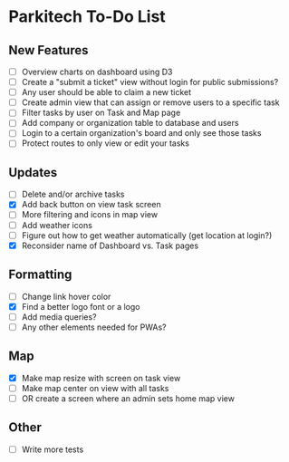 # Parkitech To-Do List

## New Features

- [ ] Overview charts on dashboard using D3
- [ ] Create a "submit a ticket" view without login for public submissions?
- [ ] Any user should be able to claim a new ticket
- [ ] Create admin view that can assign or remove users to a specific task
- [ ] Filter tasks by user on Task and Map page
- [ ] Add company or organization table to database and users
- [ ] Login to a certain organization's board and only see those tasks
- [ ] Protect routes to only view or edit your tasks

## Updates

- [ ] Delete and/or archive tasks
- [x] Add back button on view task screen
- [ ] More filtering and icons in map view
- [ ] Add weather icons
- [ ] Figure out how to get weather automatically (get location at login?)
- [x] Reconsider name of Dashboard vs. Task pages

## Formatting

- [ ] Change link hover color
- [x] Find a better logo font or a logo
- [ ] Add media queries?
- [ ] Any other elements needed for PWAs?

## Map

- [x] Make map resize with screen on task view
- [ ] Make map center on view with all tasks
- [ ] OR create a screen where an admin sets home map view

## Other

- [ ] Write more tests
